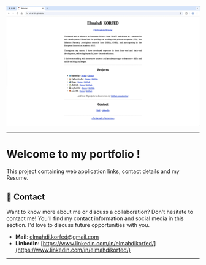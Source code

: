 <p align="center">
  <img src="./assets/images/screenshot.webp">
</p>

---

# Welcome to my portfolio !

This project containing web application links, contact details and my Resume.

## 📧 Contact

Want to know more about me or discuss a collaboration? Don't hesitate to contact me! You'll find my contact information and social media in this section. I'd love to discuss future opportunities with you.

- **Mail**: [elmahdi.korfed@gmail.com](mailto:elmahdi.korfed@gmail.com)
- **LinkedIn**: [https://www.linkedin.com/in/elmahdikorfed/](https://www.linkedin.com/in/elmahdikorfed/)

---